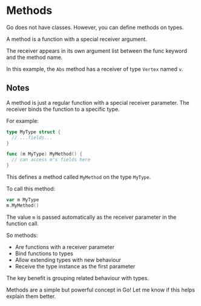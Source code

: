 # Methods

Go does not have classes. However, you can define methods on types.

A method is a function with a special receiver argument.

The receiver appears in its own argument list between the func keyword and the method name.

In this example, the `Abs` method has a receiver of type `Vertex` named `v`.

## Notes

A method is just a regular function with a special receiver parameter.
The receiver binds the function to a specific type.

For example:

```go
type MyType struct {
  // ...fields...
}

func (m MyType) MyMethod() {
  // can access m's fields here
}
```

This defines a method called `MyMethod` on the type `MyType`.

To call this method:

```go
var m MyType
m.MyMethod()
```

The value `m` is passed automatically as the receiver parameter in the function call.

So methods:

- Are functions with a receiver parameter
- Bind functions to types
- Allow extending types with new behaviour
- Receive the type instance as the first parameter

The key benefit is grouping related behaviour with types.

Methods are a simple but powerful concept in Go! Let me know if this helps explain them better.
